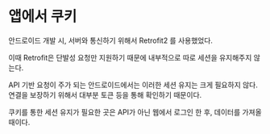# 앱에서 쿠키

안드로이드 개발 시, 서버와 통신하기 위해서 Retrofit2 를 사용했었다.

이때 Retrofit은 단발성 요청만 지원하기 때문에 내부적으로 따로 세션을 유지해주지 않는다.

API 기반 요청이 주가 되는 안드로이드에서는 이러한 세션 유지는 크게 필요하지 않다. 연결을 보장하기 위해서 대부분 토큰 등을 통해 확인하기 때문이다.

쿠키를 통한 세션 유지가 필요한 곳은 API가 아닌 웹에서 로그인 한 후, 데이터를 가져올 때이다.


